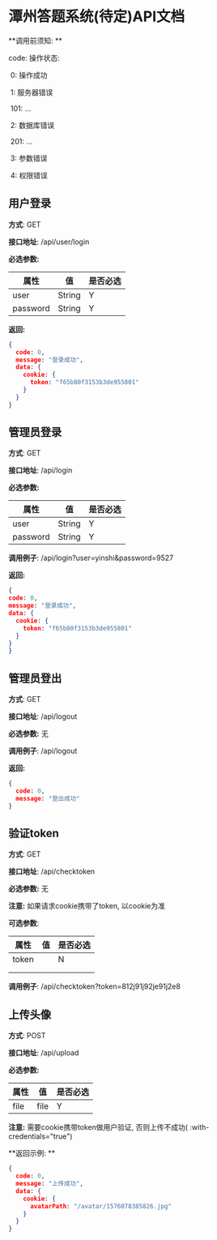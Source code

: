 # 潭州答题系统(待定)API文档

**调用前须知: **

code: 操作状态:

​	0: 操作成功

​	1: 服务器错误

​			101: ...

​	2: 数据库错误

​			201: ...

​    3: 参数错误

​	4: 权限错误

## 用户登录

  **方式**: GET

  **接口地址**: /api/user/login

  **必选参数:** 

| 属性     | 值     | 是否必选 |
| -------- | ------ | -------- |
| user     | String | Y        |
| password | String | Y        |

 **返回:**

```json
{
  code: 0,
  message: "登录成功",
  data: {
    cookie: {
      token: "f65b80f3153b3de955801"
    }
  }
}
```



## 管理员登录

  **方式**: GET

  **接口地址**: /api/login

  **必选参数:** 

| 属性      | 值     | 是否必选   |
| -------- | ------ | -------- |
| user     | String | Y        |
| password | String | Y        |

  **调用例子**: /api/login?user=yinshi&password=9527

  **返回:**

  ```json
{
  code: 0,
  message: "登录成功",
  data: {
    cookie: {
      token: "f65b80f3153b3de955801"
    }
  }
}
  ```

## 管理员登出

  **方式**: GET

  **接口地址**: /api/logout

  **必选参数:**  无

  **调用例子**: /api/logout

 **返回:** 

```json
{
  code: 0,
  message: "登出成功"
}
```

## 验证token

**方式**: GET

  **接口地址**: /api/checktoken

  **必选参数:**  无

**注意:**  如果请求cookie携带了token, 以cookie为准

  **可选参数**: 

| 属性  | 值   | 是否必选 |
| ----- | ---- | -------- |
| token |      | N        |
|       |      |          |
|       |      |          |

  **调用例子**: /api/checktoken?token=812j91j92je91j2e8

## 上传头像

**方式**: POST

  **接口地址**: /api/upload

  **必选参数:**  

| 属性 | 值   | 是否必选 |
| ---- | ---- | -------- |
| file | file | Y        |

  **注意:** 需要cookie携带token做用户验证, 否则上传不成功( :with-credentials="true")

**返回示例: ** 

```json
{
  code: 0,
  message: "上传成功",
  data: {
    cookie: {
      avatarPath: "/avatar/1576078385826.jpg"
    }
  }
}
```

